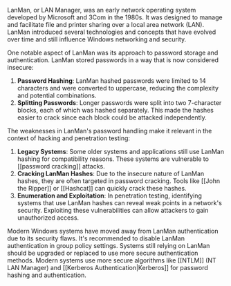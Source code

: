 LanMan, or LAN Manager, was an early network operating system developed by Microsoft and 3Com in the 1980s. It was designed to manage and facilitate file and printer sharing over a local area network (LAN). LanMan introduced several technologies and concepts that have evolved over time and still influence Windows networking and security.

One notable aspect of LanMan was its approach to password storage and authentication. LanMan stored passwords in a way that is now considered insecure:

1. **Password Hashing**: LanMan hashed passwords were limited to 14 characters and were converted to uppercase, reducing the complexity and potential combinations.
2. **Splitting Passwords**: Longer passwords were split into two 7-character blocks, each of which was hashed separately. This made the hashes easier to crack since each block could be attacked independently.

The weaknesses in LanMan's password handling make it relevant in the context of hacking and penetration testing: 

1. **Legacy Systems**: Some older systems and applications still use LanMan hashing for compatibility reasons. These systems are vulnerable to [[password cracking]] attacks.
2. **Cracking LanMan Hashes**: Due to the insecure nature of LanMan hashes, they are often targeted in password cracking. Tools like [[John the Ripper]] or [[Hashcat]] can quickly crack these hashes.
3. **Enumeration and Exploitation**: In penetration testing, identifying systems that use LanMan hashes can reveal weak points in a network's security. Exploiting these vulnerabilities can allow attackers to gain unauthorized access.

Modern Windows systems have moved away from LanMan authentication due to its security flaws. It's recommended to disable LanMan authentication in group policy settings. Systems still relying on LanMan should be upgraded or replaced to use more secure authentication methods. Modern systems use more secure algorithms like [[NTLM]] (NT LAN Manager) and [[Kerberos Authentication|Kerberos]] for password hashing and authentication.